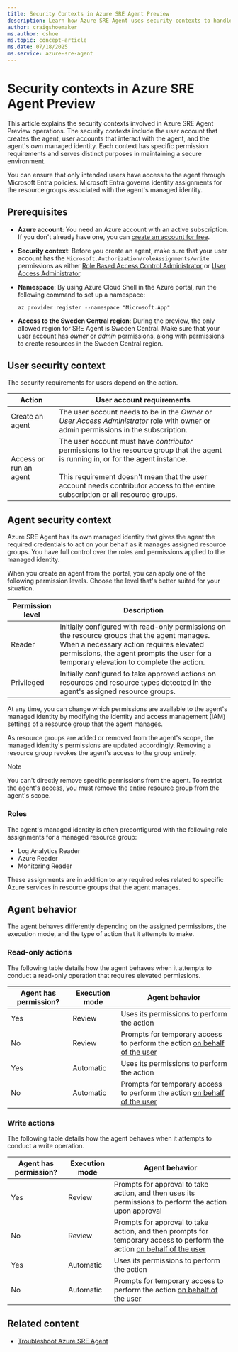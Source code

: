 ```yaml
---
title: Security Contexts in Azure SRE Agent Preview
description: Learn how Azure SRE Agent uses security contexts to handle agent creation and execution.
author: craigshoemaker
ms.author: cshoe
ms.topic: concept-article
ms.date: 07/18/2025
ms.service: azure-sre-agent
---
```


# Security contexts in Azure SRE Agent Preview

This article explains the security contexts involved in Azure SRE Agent Preview operations. The security contexts include the user account that creates the agent, user accounts that interact with the agent, and the agent's own managed identity. Each context has specific permission requirements and serves distinct purposes in maintaining a secure environment.

You can ensure that only intended users have access to the agent through Microsoft Entra policies. Microsoft Entra governs identity assignments for the resource groups associated with the agent's managed identity.

## Prerequisites

* **Azure account**: You need an Azure account with an active subscription. If you don't already have one, you can [create an account for free](https://azure.microsoft.com/free/?WT.mc_id=A261C142F).

* **Security context**: Before you create an agent, make sure that your user account has the `Microsoft.Authorization/roleAssignments/write` permissions as either [Role Based Access Control Administrator](/azure/role-based-access-control/built-in-roles) or [User Access Administrator](/azure/role-based-access-control/built-in-roles).

* **Namespace**: By using Azure Cloud Shell in the Azure portal, run the following command to set up a namespace:

    ```azurecli  
    az provider register --namespace "Microsoft.App"
    ```

* **Access to the Sweden Central region**: During the preview, the only allowed region for SRE Agent is Sweden Central. Make sure that your user account has *owner* or *admin* permissions, along with permissions to create resources in the Sweden Central region.

## User security context

The security requirements for users depend on the action.

| Action | User account requirements |
|---|---|
| Create an agent | The user account needs to be in the *Owner* or *User Access Administrator* role with owner or admin permissions in the subscription. |
| Access or run an agent | The user account must have *contributor* permissions to the resource group that the agent is running in, or for the agent instance.<br><br>This requirement doesn't mean that the user account needs contributor access to the entire subscription or all resource groups.|

## Agent security context

Azure SRE Agent has its own managed identity that gives the agent the required credentials to act on your behalf as it manages assigned resource groups. You have full control over the roles and permissions applied to the managed identity.

When you create an agent from the portal, you can apply one of the following permission levels. Choose the level that's better suited for your situation.

| Permission level | Description |
|---|---|
| Reader | Initially configured with read-only permissions on the resource groups that the agent manages. When a necessary action requires elevated permissions, the agent prompts the user for a temporary elevation to complete the action. |
| Privileged | Initially configured to take approved actions on resources and resource types detected in the agent's assigned resource groups. |

At any time, you can change which permissions are available to the agent's managed identity by modifying the identity and access management (IAM) settings of a resource group that the agent manages.

As resource groups are added or removed from the agent's scope, the managed identity's permissions are updated accordingly. Removing a resource group revokes the agent's access to the group entirely.

> [!NOTE]
> You can't directly remove specific permissions from the agent. To restrict the agent's access, you must remove the entire resource group from the agent's scope.

### Roles

The agent's managed identity is often preconfigured with the following role assignments for a managed resource group:

* Log Analytics Reader
* Azure Reader
* Monitoring Reader

These assignments are in addition to any required roles related to specific Azure services in resource groups that the agent manages.

## Agent behavior

The agent behaves differently depending on the assigned permissions, the execution mode, and the type of action that it attempts to make.

### Read-only actions

The following table details how the agent behaves when it attempts to conduct a read-only operation that requires elevated permissions.

| Agent has permission? | Execution mode | Agent behavior |
|---|---|---|
| Yes | Review | Uses its permissions to perform the action |
| No | Review | Prompts for temporary access to perform the action [on behalf of the user](/entra/identity-platform/v2-oauth2-on-behalf-of-flow) |
| Yes | Automatic | Uses its permissions to perform the action |
| No | Automatic | Prompts for temporary access to perform the action [on behalf of the user](/entra/identity-platform/v2-oauth2-on-behalf-of-flow) |

### Write actions

The following table details how the agent behaves when it attempts to conduct a write operation.

| Agent has permission? | Execution mode | Agent behavior |
|---|---|---|
| Yes | Review | Prompts for approval to take action, and then uses its permissions to perform the action upon approval |
| No | Review | Prompts for approval to take action, and then prompts for temporary access to perform the action [on behalf of the user](/entra/identity-platform/v2-oauth2-on-behalf-of-flow) |
| Yes | Automatic | Uses its permissions to perform the action |
| No | Automatic | Prompts for temporary access to perform the action [on behalf of the user](/entra/identity-platform/v2-oauth2-on-behalf-of-flow) |

## Related content

* [Troubleshoot Azure SRE Agent](./troubleshoot.md)
